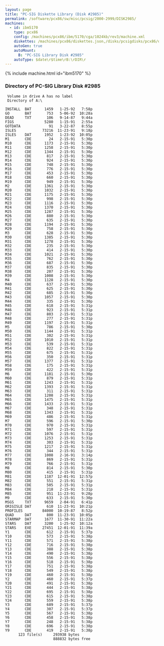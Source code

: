 ```yaml
---
layout: page
title: "PC-SIG Diskette Library (Disk #2985)"
permalink: /software/pcx86/sw/misc/pcsig/2000-2999/DISK2985/
machines:
  - id: ibm5170
    type: pcx86
    config: /machines/pcx86/ibm/5170/cga/1024kb/rev3/machine.xml
    diskettes: /machines/pcx86/diskettes.json,/disks/pcsigdisks/pcx86/diskettes.json
    autoGen: true
    autoMount:
      B: "PC-SIG Library Disk #2985"
    autoType: $date\r$time\rB:\rDIR\r
---
```


{% include machine.html id="ibm5170" %}

### Directory of PC-SIG Library Disk #2985

     Volume in drive A has no label
     Directory of A:\

    INSTALL  BAT      1459   1-25-92   7:58p
    GO       BAT       753   5-06-92  10:28a
    DEAD     TXT       106   9-14-87   9:44a
    FIGS              5280   1-15-91   2:55a
    GOTDATA             91   3-22-87   8:55p
    ISLES            73216  11-23-91   9:18p
    ISLES    DAT      1952   1-23-92  10:05p
    M1       CDE        24   2-15-91   5:30p
    M10      CDE      1173   2-15-91   5:30p
    M11      CDE      1258   2-15-91   5:30p
    M12      CDE      1344   2-15-91   5:30p
    M13      CDE       817   2-15-91   5:30p
    M14      CDE       924   2-15-91   5:30p
    M15      CDE       748   2-15-91   5:30p
    M16      CDE       776   2-15-91   5:30p
    M17      CDE       453   2-15-91   5:30p
    M18      CDE       660   2-15-91   5:30p
    M19      CDE       949   2-15-91   5:30p
    M2       CDE      1361   2-15-91   5:30p
    M20      CDE      1032   2-15-91   5:30p
    M21      CDE      1175   2-15-91   5:30p
    M22      CDE       998   2-15-91   5:30p
    M23      CDE      1116   2-15-91   5:30p
    M24      CDE      1370   2-15-91   5:30p
    M25      CDE      1287   2-15-91   5:30p
    M26      CDE       880   2-15-91   5:30p
    M27      CDE       635   2-15-91   5:30p
    M28      CDE      1194   2-15-91   5:30p
    M29      CDE       758   2-15-91   5:30p
    M3       CDE       628   2-15-91   5:30p
    M30      CDE      1385   2-15-91   5:30p
    M31      CDE      1278   2-15-91   5:30p
    M32      CDE       235   2-15-91   5:30p
    M33      CDE       414   2-15-91   5:30p
    M34      CDE      1021   2-15-91   5:30p
    M35      CDE       762   2-15-91   5:30p
    M36      CDE       687   2-15-91   5:30p
    M37      CDE       835   2-15-91   5:30p
    M38      CDE       207   2-15-91   5:30p
    M39      CDE      1008   2-15-91   5:30p
    M4       CDE      1128   2-15-91   5:30p
    M40      CDE       637   2-15-91   5:30p
    M41      CDE       625   2-15-91   5:30p
    M42      CDE       685   2-15-91   5:30p
    M43      CDE      1057   2-15-91   5:30p
    M44      CDE       335   2-15-91   5:30p
    M45      CDE       618   2-15-91   5:31p
    M46      CDE       923   2-15-91   5:31p
    M47      CDE       803   2-15-91   5:31p
    M48      CDE       277   2-15-91   5:31p
    M49      CDE      1197   2-15-91   5:31p
    M5       CDE       786   2-15-91   5:30p
    M50      CDE      1144   2-15-91   5:31p
    M51      CDE       302   2-15-91   5:31p
    M52      CDE      1010   2-15-91   5:31p
    M53      CDE       539   2-15-91   5:31p
    M54      CDE       822   2-15-91   5:31p
    M55      CDE       675   2-15-91   5:31p
    M56      CDE       350   2-15-91   5:31p
    M57      CDE      1377   2-15-91   5:31p
    M58      CDE       175   2-15-91   5:31p
    M59      CDE       422   2-15-91   5:31p
    M6       CDE      1181   2-15-91   5:30p
    M60      CDE       879   2-15-91   5:31p
    M61      CDE      1243   2-15-91   5:31p
    M62      CDE      1393   2-15-91   5:31p
    M63      CDE       311   2-15-91   5:31p
    M64      CDE      1208   2-15-91   5:31p
    M65      CDE      1475   2-15-91   5:31p
    M66      CDE      1433   2-15-91   5:31p
    M67      CDE       348   2-15-91   5:31p
    M68      CDE      1343   2-15-91   5:31p
    M69      CDE       486   2-15-91   5:31p
    M7       CDE       596   2-15-91   5:30p
    M70      CDE       970   2-15-91   5:31p
    M71      CDE       597   2-15-91   5:31p
    M72      CDE      1076   2-15-91   5:31p
    M73      CDE      1253   2-15-91   5:31p
    M74      CDE       303   2-15-91   5:31p
    M75      CDE      1217   2-15-91   5:31p
    M76      CDE       344   2-15-91   5:31p
    M77      CDE      1008   2-16-91   3:14p
    M78      CDE       869   2-15-91   5:31p
    M79      CDE       766   2-15-91   5:31p
    M8       CDE       814   2-15-91   5:30p
    M80      CDE       415   2-15-91   5:31p
    M81      CDE      1187  12-01-91  12:57p
    M82      CDE       551   2-15-91   5:31p
    M83      CDE       505   2-15-91   5:31p
    M84      CDE       218   2-15-91   5:31p
    M85      CDE       951  11-23-91   9:28p
    M9       CDE       633   2-15-91   5:30p
    MSGS     TXT      9659   2-04-91   6:41p
    ORIGISLE DAT       610  11-23-91  10:21p
    PROFILES         84000  10-19-87   8:52p
    QUAD     DAT       800  11-23-91  10:05p
    STARMAP  DAT      1677  11-30-91  11:22a
    STARS    DAT      3200   1-25-92  10:12a
    STARS    EXE     27451  12-01-91  11:39a
    Y1       CDE       612   2-15-91   5:37p
    Y10      CDE       573   2-15-91   5:38p
    Y11      CDE       571   2-15-91   5:38p
    Y12      CDE       716   2-15-91   5:38p
    Y13      CDE       388   2-15-91   5:38p
    Y14      CDE       490   2-15-91   5:38p
    Y15      CDE       556   2-15-91   5:38p
    Y16      CDE       518   2-15-91   5:38p
    Y17      CDE       751   2-15-91   5:38p
    Y18      CDE       549   2-15-91   5:38p
    Y19      CDE       460   2-15-91   5:38p
    Y2       CDE       460   2-15-91   5:37p
    Y20      CDE       491   2-15-91   5:38p
    Y21      CDE       444   2-15-91   5:38p
    Y22      CDE       695   2-15-91   5:38p
    Y23      CDE       615   2-15-91   5:38p
    Y24      CDE       559   2-15-91   5:38p
    Y3       CDE       689   2-15-91   5:37p
    Y4       CDE       307   2-15-91   5:37p
    Y5       CDE       567   2-15-91   5:38p
    Y6       CDE       458   2-15-91   5:38p
    Y7       CDE       248   2-15-91   5:38p
    Y8       CDE       696   2-15-91   5:38p
    Y9       CDE       419   2-15-91   5:38p
          123 file(s)     293938 bytes
                          888832 bytes free
